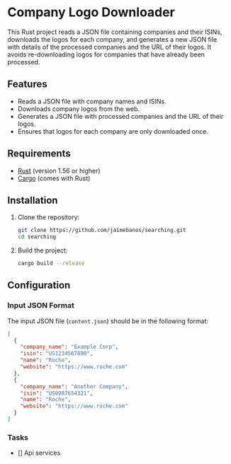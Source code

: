 # Company Logo Downloader

This Rust project reads a JSON file containing companies and their ISINs, downloads the logos for each company, and generates a new JSON file with details of the processed companies and the URL of their logos. It avoids re-downloading logos for companies that have already been processed.

## Features

- Reads a JSON file with company names and ISINs.
- Downloads company logos from the web.
- Generates a JSON file with processed companies and the URL of their logos.
- Ensures that logos for each company are only downloaded once.

## Requirements

- [Rust](https://www.rust-lang.org/) (version 1.56 or higher)
- [Cargo](https://doc.rust-lang.org/cargo/) (comes with Rust)

## Installation

1. Clone the repository:

    ```bash
    git clone https://github.com/jaimebanos/searching.git
    cd searching
    ```

2. Build the project:

    ```bash
    cargo build --release
    ```

## Configuration

### Input JSON Format

The input JSON file (`content.json`) should be in the following format:

```json
[
  {
    "company_name": "Example Corp",
    "isin": "US1234567890",
    "name": "Roche",
    "website": "https://www.roche.com"
  },
  {
    "company_name": "Another Company",
    "isin": "US0987654321",
    "name": "Roche",
    "website": "https://www.roche.com"
  }
]
```

### Tasks
- [] Api services

